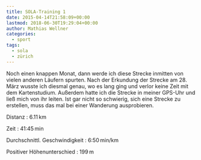 ```yaml
---
title: SOLA-Training 1
date: 2015-04-14T21:58:09+00:00
lastmod: 2018-06-30T19:29:04+00:00
author: Mathias Wellner
categories:
  - sport
tags:
  - sola
  - zürich
---
```

Noch einen knappen Monat, dann werde ich diese Strecke inmitten von vielen anderen Läufern spurten. Nach der Erkundung der Strecke am 28. März wusste ich diesmal genau, wo es lang ging und verlor keine Zeit mit dem Kartenstudium. Außerdem hatte ich die Strecke in meiner GPS-Uhr und ließ mich von ihr leiten. Ist gar nicht so schwierig, sich eine Strecke zu erstellen, muss das mal bei einer Wanderung ausprobieren. 

Distanz
: 6.11&thinsp;km

Zeit
: 41:45&thinsp;min

Durchschnittl. Geschwindigkeit
: 6:50&thinsp;min/km

Positiver Höhenunterschied
: 199&thinsp;m
